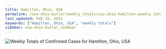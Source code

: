 ```yaml
---
title: Hamilton, Ohio, USA
permalink: /usa-ohio-butler/weekly_totals/usa-ohio-hamilton-weekly_totals.html
last_updated: Feb 25, 2021
keywords: ["Hamilton, Ohio, USA", "weekly totals"]
sidebar: usa-ohio-butler_sidebar
---
```


![Weekly Totals of Confirmed Cases for Hamilton, Ohio, USA](/covid_tracker/images/graphs/usa-ohio-hamilton-weekly_totals_graph.png)

